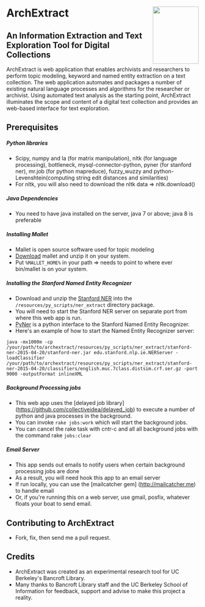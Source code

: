 
# ArchExtract  <img src="http://www.goines.net/Poster_art8/220_bancroft_library_lg.jpg" align="right" height="150" width="120" >

## An Information Extraction and Text Exploration Tool for Digital Collections

ArchExtract is web application that enables archivists and researchers to perform topic modeling, keyword and named entity extraction on a text collection. The web application automates and packages a number of
existing natural language processes and algorithms for the researcher or archivist.
Using automated text analysis as the starting point, ArchExtract illuminates the scope and content of a digital text collection and provides
an web-based interface for text exploration.

## Prerequisites
##### Python libraries
  * Scipy, numpy and la (for matrix manipulation), nltk (for language processing), bottleneck, mysql-connector-python, pyner (for stanford ner), mr.job (for python mapreduce), fuzzy_wuzzy and python-Levenshtein(computing string edit distances and similarities)
  * For nltk, you will also need to download the nltk data => nltk.download()

##### Java Dependencies
  * You need to have java installed on the server, java 7 or above; java 8 is preferable

##### Installing Mallet
  * Mallet is open source software used for topic modeling
  * [Download](http://mallet.cs.umass.edu/download.php) mallet and unzip it on your system.
  * Put `%MALLET_HOME%` in your path =>  needs to point to where ever bin/mallet is on your system.

##### Installing the Stanford Named Entity Recognizer
  * Download and unzip the [Stanford NER](http://nlp.stanford.edu/software/CRF-NER.shtml#Download)
    into the `/resources/py_scripts/ner_extract` directory package.
  * You will need to start the Stanford NER server on separate port from where this web app is run.
  * [PyNer](https://github.com/dat/pyner) is a python interface to the Stanford Named Entity Recognizer.
  * Here's an example of how to start the Named Entity Recognizer server:

  ```java -mx1000m -cp /your/path/to/archextract/resources/py_scripts/ner_extract/stanford-ner-2015-04-20/stanford-ner.jar edu.stanford.nlp.ie.NERServer -loadClassifier /your/path/to/archextract/resources/py_scripts/ner_extract/stanford-ner-2015-04-20/classifiers/english.muc.7class.distsim.crf.ser.gz -port 9000 -outputFormat inlineXML```

##### Background Processing jobs
  * This web app uses the [delayed job library] (https://github.com/collectiveidea/delayed_job)  to execute a number of python and java processes in the background.
  * You can invoke `rake jobs:work` which will start the background jobs.
  * You can cancel the rake task with cntr-c and all all background jobs with the command rake `jobs:clear`

##### Email Server
  * This app sends out emails to notify users when certain background processing jobs are done
  * As a result, you will need hook this app to an email server
  * If run locally, you can use the [mailcatcher gem] (http://mailcatcher.me) to handle email
  * Or, if you're running this on a web server, use gmail, posfix, whatever floats your boat to send email.



## Contributing to ArchExtract
  * Fork, fix, then send me a pull request.

## Credits
  * ArchExtract was created as an experimental research tool for UC Berkeley's Bancroft Library.
  * Many thanks to Bancroft Library staff and the UC Berkeley School of Information for
    feedback, support and advise to make this project a reality.
